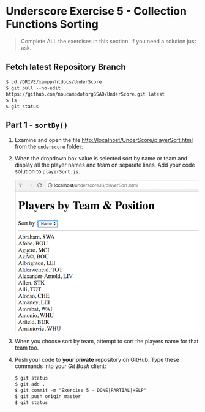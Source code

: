# Underscore Exercise 5 - Collection Functions Sorting
		
> Complete ALL the exercises in this section. If you need a solution just ask.

## Fetch latest Repository Branch

```
$ cd /DRIVE/xampp/htdocs/UnderScore
$ git pull --no-edit https://github.com/noucampdotorgSSAD/UnderScore.git latest
$ ls
$ git status

```

## Part 1 - ``sortBy()``

1.	Examine and open the file [http://localhost/UnderScore/playerSort.html](http://localhost/UnderScore/playerSort.html) from the ``underscore`` folder:

1.	When the dropdown box value is selected sort by name or team and display all the player names and team on separate lines.  Add your code solution to ``playerSort.js``.

	![img](../images/sortByPlayers.png)

1.	When you choose sort by team, attempt to sort the players name for that team too.

1.	Push your code to **your private** repository on GitHub.  Type these commands into your *Git Bash* client:

	```
	$ git status
	$ git add .
	$ git commit -m "Exercise 5 - DONE|PARTIAL|HELP"
	$ git push origin master
	$ git status

	```